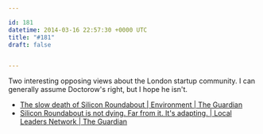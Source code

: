 ```yaml
---

id: 181
datetime: 2014-03-16 22:57:30 +0000 UTC
title: "#181"
draft: false


---
```


Two interesting opposing views about the London startup community. I can generally assume Doctorow's right, but I hope he isn't. 

 
 * [The slow death of Silicon Roundabout | Environment | The Guardian](http://www.theguardian.com/cities/2014/mar/10/slow-death-of-silicon-roundabout)
 * [Silicon Roundabout is not dying. Far from it. It's adapting. | Local Leaders Network | The Guardian](http://www.theguardian.com/local-government-network/2014/mar/14/silicon-roundabout-hackney-council-tech-clusters?CMP=twt_gu)


